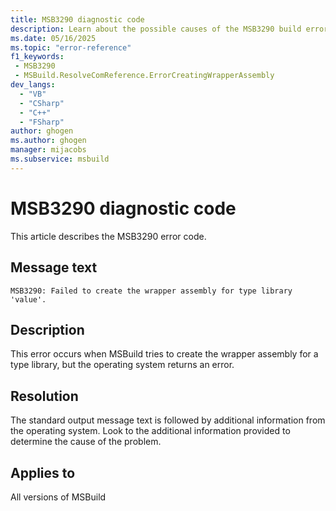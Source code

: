 ```yaml
---
title: MSB3290 diagnostic code
description: Learn about the possible causes of the MSB3290 build error and get troubleshooting tips.
ms.date: 05/16/2025
ms.topic: "error-reference"
f1_keywords:
 - MSB3290
 - MSBuild.ResolveComReference.ErrorCreatingWrapperAssembly
dev_langs:
  - "VB"
  - "CSharp"
  - "C++"
  - "FSharp"
author: ghogen
ms.author: ghogen
manager: mijacobs
ms.subservice: msbuild
---
```

# MSB3290 diagnostic code

<!-- :::ErrorDefinitionDescription::: -->
<!-- :::editable-content name="introDescription"::: -->
This article describes the MSB3290 error code.
<!-- :::editable-content-end::: -->

## Message text

<!-- :::editable-content name="messageText"::: -->
`MSB3290: Failed to create the wrapper assembly for type library 'value'.`
<!-- :::editable-content-end::: -->
<!-- MSB3290: Failed to create the wrapper assembly for type library "{0}". {1} -->

<!-- :::editable-content name="postOutputDescription"::: -->
## Description

This error occurs when MSBuild tries to create the wrapper assembly for a type library, but the operating system returns an error.

## Resolution

The standard output message text is followed by additional information from the operating system. Look to the additional information provided to determine the cause of the problem.
<!-- :::editable-content-end::: -->
<!-- :::ErrorDefinitionDescription-end::: -->

## Applies to

All versions of MSBuild
